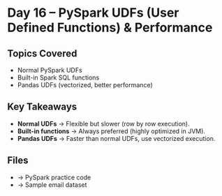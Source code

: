 # Day 16 – PySpark UDFs (User Defined Functions) & Performance

## Topics Covered
- Normal PySpark UDFs
- Built-in Spark SQL functions
- Pandas UDFs (vectorized, better performance)

## Key Takeaways
- **Normal UDFs** → Flexible but slower (row by row execution).
- **Built-in functions** → Always preferred (highly optimized in JVM).
- **Pandas UDFs** → Faster than normal UDFs, use vectorized execution.

## Files
-  → PySpark practice code
-  → Sample email dataset


